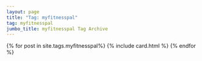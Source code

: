 ```yaml
---
layout: page
title: "Tag: myfitnesspal"
tag: myfitnesspal
jumbo_title: myfitnesspal Tag Archive
---
```

<div class="row">
{% for post in site.tags.myfitnesspal%}
{% include card.html %}
{% endfor %}
</div>